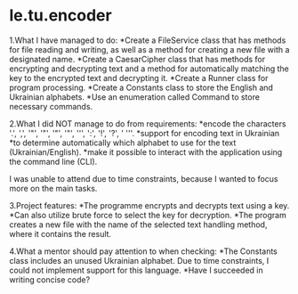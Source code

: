 # le.tu.encoder

1.What I have managed to do:
*Create a FileService class that has methods for file reading and writing,
as well as a method for creating a new file with a designated name.
*Create a CaesarCipher class that has methods for encrypting and decrypting text 
and a method for automatically matching the key to the encrypted text and decrypting it.
*Create a Runner class for program processing.
*Create a Constants class to store the English and Ukrainian alphabets.
*Use an enumeration called Command to store necessary commands.
 
2.What I did NOT manage to do from requirements:
*encode the characters '.', ',', '"', '"', '"', '"', '\'', ':', '!', '?', ' '''.
*support for encoding text in Ukrainian
*to determine automatically which alphabet to use for the text (Ukrainian/English).
*make it possible to interact with the application using the command line (CLI).

I was unable to attend due to time constraints,
because I wanted to focus more on the main tasks.

3.Project features:
*The programme encrypts and decrypts text using a key.
*Can also utilize brute force to select the key for decryption. 
*The program creates a new file with the name of the selected text handling method, 
where it contains the result.

4.What a mentor should pay attention to when checking:
*The Constants class includes an unused Ukrainian alphabet. 
Due to time constraints, I could not implement support for this language. 
*Have I succeeded in writing concise code?
